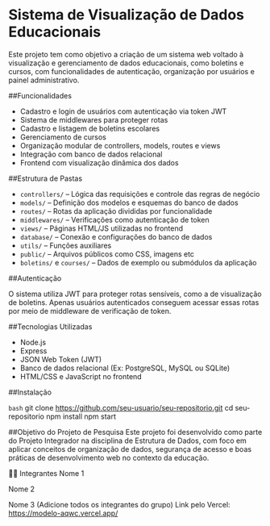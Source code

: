 # Sistema de Visualização de Dados Educacionais

Este projeto tem como objetivo a criação de um sistema web voltado à visualização e gerenciamento de dados educacionais, como boletins e cursos, com funcionalidades de autenticação, organização por usuários e painel administrativo.

##Funcionalidades

- Cadastro e login de usuários com autenticação via token JWT
- Sistema de middlewares para proteger rotas
- Cadastro e listagem de boletins escolares
- Gerenciamento de cursos
- Organização modular de controllers, models, routes e views
- Integração com banco de dados relacional
- Frontend com visualização dinâmica dos dados

##Estrutura de Pastas

- `controllers/` – Lógica das requisições e controle das regras de negócio  
- `models/` – Definição dos modelos e esquemas do banco de dados  
- `routes/` – Rotas da aplicação divididas por funcionalidade  
- `middlewares/` – Verificações como autenticação de token  
- `views/` – Páginas HTML/JS utilizadas no frontend  
- `database/` – Conexão e configurações do banco de dados  
- `utils/` – Funções auxiliares  
- `public/` – Arquivos públicos como CSS, imagens etc  
- `boletins/` e `courses/` – Dados de exemplo ou submódulos da aplicação

##Autenticação

O sistema utiliza JWT para proteger rotas sensíveis, como a de visualização de boletins. Apenas usuários autenticados conseguem acessar essas rotas por meio de middleware de verificação de token.

##Tecnologias Utilizadas

- Node.js
- Express
- JSON Web Token (JWT)
- Banco de dados relacional (Ex: PostgreSQL, MySQL ou SQLite)
- HTML/CSS e JavaScript no frontend

##Instalação

```bash```
git clone https://github.com/seu-usuario/seu-repositorio.git
cd seu-repositorio
npm install
npm start

##Objetivo do Projeto de Pesquisa
Este projeto foi desenvolvido como parte do Projeto Integrador na disciplina de Estrutura de Dados, com foco em aplicar conceitos de organização de dados, segurança de acesso e boas práticas de desenvolvimento web no contexto da educação.

🧑‍💻 Integrantes
Nome 1

Nome 2

Nome 3
(Adicione todos os integrantes do grupo)
Link pelo Vercel:
https://modelo-aqwc.vercel.app/

